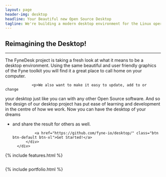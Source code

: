 ```yaml
---
layout: page
header-img: desktop
headline: Your Beautiful new Open Source Desktop
tagline: We're building a modern desktop environment for the Linux operating system. And just like the Fyne toolkit it's open source and free to use! 
---
```


<section class="bg-primary" id="about">
    <div class="container">
        <div class="row">
            <div class="col-lg-8 col-lg-offset-2 text-center">
                <h2 class="section-heading">Reimagining the Desktop!</h2>
                <hr class="light">
		<p class="text-faded">The FyneDesk project is taking a fresh look
at what it means to be a desktop environment. Using the same beautiful and user
friendly graphics of the Fyne toolkit you will find it a great place to call 
home on your computer.</p>

                <p>We also want to make it easy to update, add to or change
your desktop just like you can with any other Open Source software. And so
the design of our desktop project has put ease of learning and development
in the centre of how we work. Now you can have the desktop of your dreams
- and share the result for others as well.</p>

                <a href="https://github.com/fyne-io/desktop/" class="btn btn-default btn-xl">Get Started!</a>
            </div>
        </div>
    </div>
</section>

{% include features.html %}

<section class="bg-primary" id="screenshot">
    <div class="container">
        <div class="row">
            <div class="col-lg-12 text-center">
 
<img src="https://github.com/fyne-io/desktop/raw/develop/desktop-dark-current.png" alt="" />
            </div>
        </div>
    </div>
</section>

{% include portfolio.html %}
